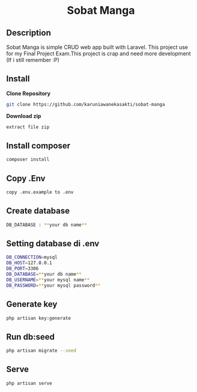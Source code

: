 <h1 align="center">Sobat Manga</h1>

## Description

Sobat Manga is simple CRUD web app built with Laravel. This project use for my Final Project Exam.This project is crap and need more development (If i still remember :P)

## Install

**Clone Repository**

```bash
git clone https://github.com/karuniawanekasakti/sobat-manga
```

**Download zip**

```bash
extract file zip
```


## Install composer

```bash
composer install
```

## Copy .Env

```bash
copy .env.example to .env
```

## Create database 

```bash
DB_DATABASE : **your db name**
```

## Setting database di .env

```bash
DB_CONNECTION=mysql
DB_HOST=127.0.0.1
DB_PORT=3306
DB_DATABASE=**your db name**
DB_USERNAME=**your mysql name**
DB_PASSWORD=**your mysql password**
```

## Generate key

```bash
php artisan key:generate
```

## Run db:seed

```bash
php artisan migrate --seed
```

## Serve

```bash
php artisan serve
```

